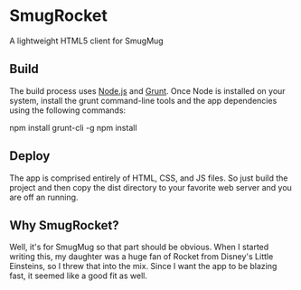 # SmugRocket

A lightweight HTML5 client for SmugMug


## Build

The build process uses [Node.js](http://nodejs.org) and [Grunt](http://gruntjs.com).  Once Node is
installed on your system, install the grunt command-line tools and the app dependencies using the 
following commands:

npm install grunt-cli -g
npm install


## Deploy

The app is comprised entirely of HTML, CSS, and JS files.  So just build the project and then 
copy the dist directory to your favorite web server and you are off an running.


## Why SmugRocket?

Well, it's for SmugMug so that part should be obvious.  When I started writing this, my daughter
was a huge fan of Rocket from Disney's Little Einsteins, so I threw that into the mix.  Since I 
want the app to be blazing fast, it seemed like a good fit as well.
